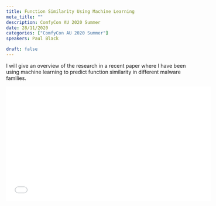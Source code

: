 ```yaml
---
title: Function Similarity Using Machine Learning
meta_title: ""
description: ComfyCon AU 2020 Summer
date: 28/11/2020
categories: ["ComfyCon AU 2020 Summer"]
speakers: Paul Black

draft: false
---
```

I will give an overview of the research in a recent paper where I have been using machine learning to predict function similarity in different malware families.

<iframe width="560" height="315" src="None" title="YouTube video player" frameborder="0" allow="accelerometer; autoplay; clipboard-write; encrypted-media; gyroscope; picture-in-picture; web-share" allowfullscreen></iframe>